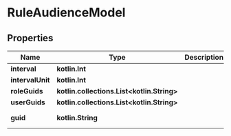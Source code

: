 
# RuleAudienceModel

## Properties
Name | Type | Description | Notes
------------ | ------------- | ------------- | -------------
**interval** | **kotlin.Int** |  |  [optional]
**intervalUnit** | **kotlin.Int** |  |  [optional]
**roleGuids** | **kotlin.collections.List&lt;kotlin.String&gt;** |  |  [optional]
**userGuids** | **kotlin.collections.List&lt;kotlin.String&gt;** |  |  [optional]
**guid** | **kotlin.String** |  |  [optional] [readonly]



